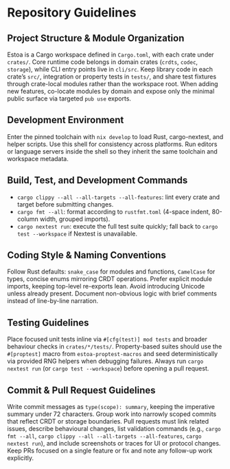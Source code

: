 # Repository Guidelines

## Project Structure & Module Organization
Estoa is a Cargo workspace defined in `Cargo.toml`, with each crate under `crates/`. Core runtime code belongs in domain crates (`crdts`, `codec`, `storage`), while CLI entry points live in `cli/src`. Keep library code in each crate’s `src/`, integration or property tests in `tests/`, and share test fixtures through crate-local modules rather than the workspace root. When adding new features, co-locate modules by domain and expose only the minimal public surface via targeted `pub use` exports.

## Development Environment
Enter the pinned toolchain with `nix develop` to load Rust, cargo-nextest, and helper scripts. Use this shell for consistency across platforms. Run editors or language servers inside the shell so they inherit the same toolchain and workspace metadata.

## Build, Test, and Development Commands
- `cargo clippy --all --all-targets --all-features`: lint every crate and target before submitting changes.
- `cargo fmt --all`: format according to `rustfmt.toml` (4-space indent, 80-column width, grouped imports).
- `cargo nextest run`: execute the full test suite quickly; fall back to `cargo test --workspace` if Nextest is unavailable.

## Coding Style & Naming Conventions
Follow Rust defaults: `snake_case` for modules and functions, `CamelCase` for types, concise enums mirroring CRDT operations. Prefer explicit module imports, keeping top-level re-exports lean. Avoid introducing Unicode unless already present. Document non-obvious logic with brief comments instead of line-by-line narration.

## Testing Guidelines
Place focused unit tests inline via `#[cfg(test)] mod tests` and broader behaviour checks in `crates/*/tests/`. Property-based suites should use the `#[proptest]` macro from `estoa-proptest-macros` and seed deterministically via provided RNG helpers when debugging failures. Always run `cargo nextest run` (or `cargo test --workspace`) before opening a pull request.

## Commit & Pull Request Guidelines
Write commit messages as `type(scope): summary`, keeping the imperative summary under 72 characters. Group work into narrowly scoped commits that reflect CRDT or storage boundaries. Pull requests must link related issues, describe behavioural changes, list validation commands (e.g., `cargo fmt --all`, `cargo clippy --all --all-targets --all-features`, `cargo nextest run`), and include screenshots or traces for UI or protocol changes. Keep PRs focused on a single feature or fix and note any follow-up work explicitly.
